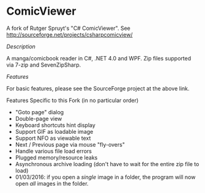 ComicViewer
===========

A fork of Rutger Spruyt's "C# ComicViewer". See http://sourceforge.net/projects/csharpcomicview/

_Description_

A manga/comicbook reader in C#, .NET 4.0 and WPF.  Zip files supported via 7-zip and SevenZipSharp.

_Features_

For basic features, please see the SourceForge project at the above link.

Features Specific to this Fork (in no particular order)

- "Goto page" dialog
- Double-page view
- Keyboard shortcuts hint display
- Support GIF as loadable image
- Support NFO as viewable text
- Next / Previous page via mouse "fly-overs"
- Handle various file load errors
- Plugged memory/resource leaks
- Asynchronous archive loading (don't have to wait for the entire zip file to load)
- 01/03/2016: if you open a *single* image in a folder, the program will now open *all* images in the folder.
